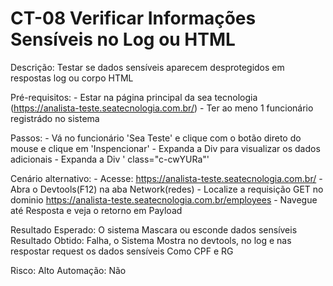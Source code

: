 # CT-08 Verificar Informações Sensíveis no Log ou HTML

Descrição: Testar se dados sensíveis aparecem desprotegidos em respostas log ou corpo HTML

Pré-requisitos:
    - Estar na página principal da sea tecnologia (https://analista-teste.seatecnologia.com.br/)
    - Ter ao meno 1 funcionário registrádo no sistema

Passos: 
    - Vá no funcionário 'Sea Teste' e clique com o botão direto do mouse e clique em 'Inspencionar'
    - Expanda a Div para visualizar os dados adicionais
    - Expanda a Div ' class="c-cwYURa"'

Cenário alternativo:
    - Acesse: https://analista-teste.seatecnologia.com.br/
    - Abra o Devtools(F12) na aba Network(redes)
    - Localize a requisição GET no dominio https://analista-teste.seatecnologia.com.br/employees
    - Navegue até Resposta e veja o retorno em Payload

Resultado Esperado: O sistema Mascara ou esconde dados sensíveis 
Resultado Obtido: Falha, o Sistema Mostra no devtools, no log e nas respostar request os dados sensíveis Como CPF e RG

Risco: Alto
Automação: Não
